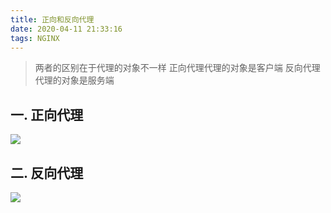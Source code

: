 ```yaml
---
title: 正向和反向代理
date: 2020-04-11 21:33:16
tags: NGINX
---
```

> 两者的区别在于代理的对象不一样
> 正向代理代理的对象是客户端
> 反向代理代理的对象是服务端

<!-- more -->

## 一. 正向代理
![](http://qiniucdn.luckybird.me/blog/img/2020/proxy_one.png)


## 二. 反向代理
![](http://qiniucdn.luckybird.me/blog/img/2020/proxy_two.png)


